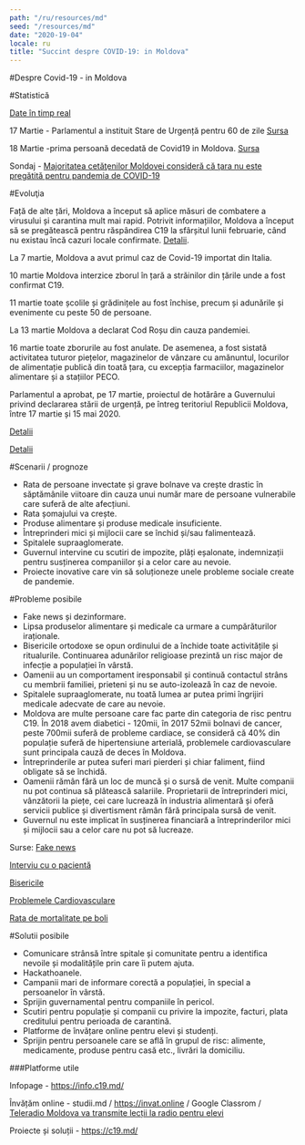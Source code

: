 ```yaml
---
path: "/ru/resources/md"
seed: "/resources/md"
date: "2020-19-04"
locale: ru
title: "Succint despre COVID-19: in Moldova"
---
```

#Despre Covid-19 - in Moldova

#Statistică

[Date în timp real](https://info.c19.md/)

17 Martie - Parlamentul a instituit Stare de Urgență pentru 60 de zile [Sursa](http://www.infotag.md/populis-ru/283383/)

18 Martie -prima persoană decedată de Covid19 in Moldova. [Sursa](http://www.infotag.md/populis-ru/283402/)

Sondaj - [Majoritatea cetăţenilor Moldovei consideră că ţara nu este pregătită pentru pandemia de COVID-19](http://www.infotag.md/populis-ru/283371/)


#Evoluţia

Față de alte țări, Moldova a început să aplice măsuri de combatere a virusului și carantina mult mai rapid. Potrivit informațiilor, Moldova a început să se pregătească pentru răspândirea C19 la sfârșitul lunii februarie, când nu existau încă cazuri locale confirmate. [Detalii](https://www.moldova.org/en/moldova-prepares-for-an-outbreak-of-coronavirus-in-the-country/).

La 7 martie, Moldova a avut primul caz de Covid-19 importat din Italia.

10 martie Moldova interzice zborul în țară a străinilor din țările unde a fost confirmat C19.

11 martie toate școlile și grădinițele au fost închise, precum și adunările și evenimente cu peste 50 de persoane.

La 13 martie Moldova a declarat Cod Roșu din cauza pandemiei.

16 martie toate zborurile au fost anulate. De asemenea, a fost sistată activitatea tuturor piețelor, magazinelor de vânzare cu amănuntul, locurilor de alimentație publică din toată țara, cu excepția farmaciilor, magazinelor alimentare și a stațiilor PECO.

Parlamentul a aprobat, pe 17 martie, proiectul de hotărâre a Guvernului privind declararea stării de urgență, pe întreg teritoriul Republicii Moldova, între 17 martie și 15 mai 2020.

[Detalii](https://ansp.md/index.php/subdiviziunile-teritoriale-ale-ansp-implicate-activ-in-supravegherea-controlul-si-prevenirea-infectiei-cu-coronavirus-de-tip-nou-covid-19/)

[Detalii](https://moldova.europalibera.org/a/pie%C8%9Bele-punctele-comerciale-%C8%99i-restaurantele-vor-fi-%C3%AEnchise-temporar-pentru-a-%C8%9Bine-sub-control-epidemia/30489134.html)

#Scenarii / prognoze

- Rata de persoane invectate și grave bolnave va crește drastic în săptămânile viitoare din cauza unui număr mare de persoane vulnerabile care suferă de alte afecțiuni.
- Rata șomajului va crește.
- Produse alimentare și produse medicale insuficiente.
- Întreprinderi mici și mijlocii care se închid și/sau falimentează.
- Spitalele supraaglomerate.
- Guvernul intervine cu scutiri de impozite, plăți eșalonate, indemnizații pentru susținerea companiilor și a celor care au nevoie.
- Proiecte inovative care vin să soluționeze unele probleme sociale create de pandemie.

#Probleme posibile

- Fake news și dezinformare.
- Lipsa produselor alimentare și medicale ca urmare a cumpărăturilor iraționale.
- Bisericile ortodoxe se opun ordinului de a închide toate activitățile și ritualurile. Continuarea adunărilor religioase prezintă un risc major de infecție a populației în vârstă.
- Oamenii au un comportament iresponsabil și continuă contactul strâns cu membrii familiei, prieteni și nu se auto-izolează în caz de nevoie.
- Spitalele supraaglomerate, nu toată lumea ar putea primi îngrijiri medicale adecvate de care au nevoie.
- Moldova are multe persoane care fac parte din categoria de risc pentru C19. În 2018 avem diabetici - 120mii, în  2017 52mii bolnavi de cancer, peste 700mii suferă de probleme cardiace, se consideră că 40% din populație suferă de hipertensiune arterială, problemele cardiovasculare sunt principala cauză de deces în Moldova.
- Întreprinderile ar putea suferi mari pierderi și chiar faliment, fiind obligate să se închidă.
- Oamenii rămân fără un loc de muncă și o sursă de venit. Multe companii nu pot continua să plătească salariile. Proprietarii de întreprinderi mici, vânzătorii la piețe, cei care lucrează în industria alimentară și oferă servicii publice și divertisment rămân fără principala sursă de venit.
- Guvernul nu este implicat în susținerea financiară a întreprinderilor mici și mijlocii sau a celor care nu pot să lucreaze.

Surse:
[Fake news](https://unimedia.info/ro/news/558adbbf3c48aade/fake-newsuri-in-plina-pandemie-politia-atentioneaza-oamenii-sa-nu-se-lase-manipulati.html)

[Interviu cu o pacientă](https://unimedia.info/ro/news/d1d33f4208346856/italia-apelul-din-spital-al-uneia-dintre-primele-persoane-bolnave-de-coronavirus-am-vrut-sa-vedeti-in-ochii-si-corpul-meu-suferinta-foarte-putini-au-inteles-cu-adevarat-cu-ce-ne-confruntam.html)

[Bisericile](http://www.infotag.md/populis-ru/283360/)

[Problemele Cardiovasculare](https://msmps.gov.md/ro/content/peste-700-de-mii-de-moldoveni-sufera-de-afectiuni-cardiovasculare)

[Rata de mortalitate pe boli](https://statistica.gov.md/newsview.php?l=ro&idc=168&id=6360)

#Solutii posibile

- Comunicare strânsă între spitale și comunitate pentru a identifica nevoile și modalitățile prin care îi putem ajuta.
- Hackathoanele.
- Campanii mari de informare corectă a populației, în special a persoanelor în vârstă.
- Sprijin guvernamental pentru companiile în pericol.
- Scutiri pentru populație și companii cu privire la impozite, facturi, plata creditului pentru perioada de carantină.
- Platforme de învățare online pentru elevi și studenți.
- Sprijin pentru persoanele care se află în grupul de risc: alimente, medicamente, produse pentru casă etc., livrări la domiciliu.

###Platforme utile

Infopage - https://info.c19.md/

Învățăm online - studii.md / https://invat.online / Google Classrom / [Teleradio Moldova va transmite lecții la radio pentru elevi](https://diez.md/2020/03/19/teleradio-moldova-va-difuza-lectii-de-pregatire-pentru-examenele-elevilor-din-clasa-a-ix-a-si-a-xii-a/?fbclid=IwAR2iGiCSZsQiz2u0-_GXAN6XPdRBG_9oZdAazgmU0f8iIHsLTvj0cR0RSGY)

Proiecte și soluții - https://c19.md/





